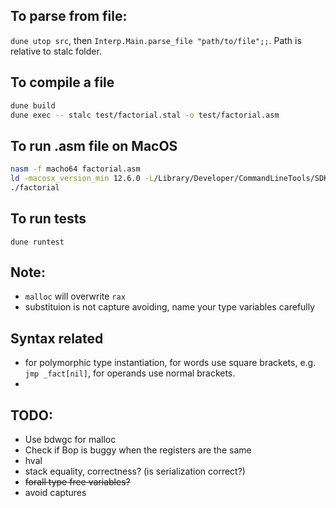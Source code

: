 ## To parse from file:
`dune utop src`, then `Interp.Main.parse_file "path/to/file";;`. Path is relative to stalc folder.

## To compile a file
```bash
dune build
dune exec -- stalc test/factorial.stal -o test/factorial.asm
```

## To run .asm file on MacOS
```bash
nasm -f macho64 factorial.asm
ld -macosx_version_min 12.6.0 -L/Library/Developer/CommandLineTools/SDKs/MacOSX.sdk/usr/lib -lSystem -o factorial factorial.o
./factorial
```
## To run tests
```
dune runtest
```

## Note:
- `malloc` will overwrite `rax`
- substituion is not capture avoiding, name your type variables carefully

## Syntax related
- for polymorphic type instantiation, for words use square brackets, e.g. `jmp _fact[nil]`, for operands use normal brackets.
- 

## TODO:
- Use bdwgc for malloc
- Check if Bop is buggy when the registers are the same
- hval
- stack equality, correctness? (is serialization correct?)
- ~~forall type free variables?~~
- avoid captures